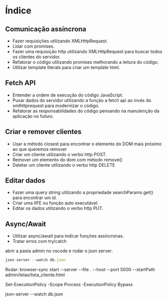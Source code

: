# Índice


## Comunicação assíncrona
- Fazer requisições utilizando XMLHttpRequest.
- Lidar com promises.
- Fazer uma requisição http utilizando XMLHttpRequest para buscar todos os clientes do servidor.
- Refatorar o código utilizando promises melhorando a leitura do código.
- Utilizar template literals para criar um template html.

## Fetch API
- Entender a ordem de execução do código JavaScript.
- Puxar dados do servidor utilizando a função a fetch api ao invés do xmlhttprequest para modernizar o código.
- Refatorar as responsabilidades do código pensando na manutenção da aplicação no futuro.

## Criar e remover clientes
- Usar a método closest para encontrar o elemento do DOM mais próximo ao que queremos remover
- Criar um cliente utilizando o verbo http POST.
- Remover um elemento do dom com método remove()
- Deletar um cliente utilizando o verbo http DELETE

## Editar dados
- Fazer uma query string utilizando a propriedade searchParams.get() para encontrar um id.
- Criar uma IIFE ou função auto executável.
- Editar os dados utilizando o verbo http PUT.

## Async/Await
- Utilizar async/await para indicar funções assíncronas.
- Tratar erros com try/catch



abrir a pasta admin no vscode e 
rodar o json server: 
```js
json-server --watch db.json
```

Rodar: browser-sync start --server --file . --host --port 5000 --startPath admin/telas/lista_cliente.html


Set-ExecutionPolicy -Scope Process -ExecutionPolicy Bypass

json-server --watch db.json
